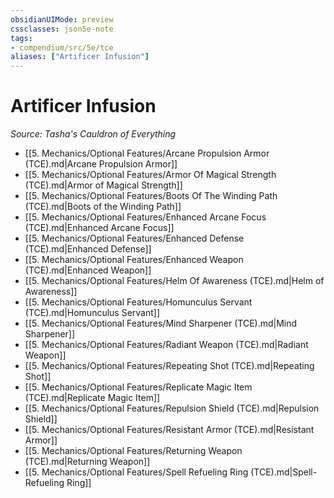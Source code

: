 ```yaml
---
obsidianUIMode: preview
cssclasses: json5e-note
tags:
- compendium/src/5e/tce
aliases: ["Artificer Infusion"]
---
```

# Artificer Infusion
*Source: Tasha's Cauldron of Everything* 

- [[5. Mechanics/Optional Features/Arcane Propulsion Armor (TCE).md\|Arcane Propulsion Armor]]
- [[5. Mechanics/Optional Features/Armor Of Magical Strength (TCE).md\|Armor of Magical Strength]]
- [[5. Mechanics/Optional Features/Boots Of The Winding Path (TCE).md\|Boots of the Winding Path]]
- [[5. Mechanics/Optional Features/Enhanced Arcane Focus (TCE).md\|Enhanced Arcane Focus]]
- [[5. Mechanics/Optional Features/Enhanced Defense (TCE).md\|Enhanced Defense]]
- [[5. Mechanics/Optional Features/Enhanced Weapon (TCE).md\|Enhanced Weapon]]
- [[5. Mechanics/Optional Features/Helm Of Awareness (TCE).md\|Helm of Awareness]]
- [[5. Mechanics/Optional Features/Homunculus Servant (TCE).md\|Homunculus Servant]]
- [[5. Mechanics/Optional Features/Mind Sharpener (TCE).md\|Mind Sharpener]]
- [[5. Mechanics/Optional Features/Radiant Weapon (TCE).md\|Radiant Weapon]]
- [[5. Mechanics/Optional Features/Repeating Shot (TCE).md\|Repeating Shot]]
- [[5. Mechanics/Optional Features/Replicate Magic Item (TCE).md\|Replicate Magic Item]]
- [[5. Mechanics/Optional Features/Repulsion Shield (TCE).md\|Repulsion Shield]]
- [[5. Mechanics/Optional Features/Resistant Armor (TCE).md\|Resistant Armor]]
- [[5. Mechanics/Optional Features/Returning Weapon (TCE).md\|Returning Weapon]]
- [[5. Mechanics/Optional Features/Spell Refueling Ring (TCE).md\|Spell-Refueling Ring]]